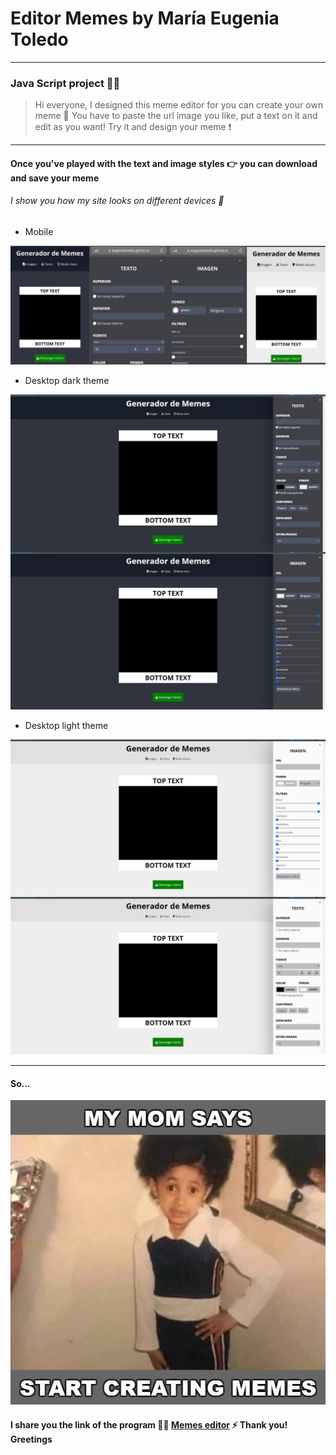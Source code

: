 # Editor Memes by María Eugenia Toledo
---
### Java Script project 👩‍💻

> Hi everyone, I designed this meme editor for you can create your own meme 🤪 You have to paste the url image you like, put a text on it and edit as you want! Try it and design your meme ❗

---
#### Once you've played with the text and image styles 👉 you can download and save your meme

###### I show you how my site looks on different devices 👾

- Mobile 

<img src = "./images/mobile.jpeg">

- Desktop dark theme

<img src = "./images/desktop-dark.jpeg">

- Desktop light theme

<img src = "./images/desktop-light.jpeg">

---

#### So... 

<img src = "./images/meme__photo.png">

#### I share you the link of the program 🙋‍♀️ [Memes editor](https://eugeniatoledo.github.io/memes-editor/) ⚡ Thank you! Greetings